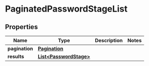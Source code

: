 

# PaginatedPasswordStageList


## Properties

| Name | Type | Description | Notes |
|------------ | ------------- | ------------- | -------------|
|**pagination** | [**Pagination**](Pagination.md) |  |  |
|**results** | [**List&lt;PasswordStage&gt;**](PasswordStage.md) |  |  |




